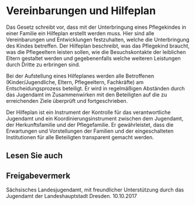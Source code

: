 # Vereinbarungen und Hilfeplan

Das Gesetz schreibt vor, dass mit der Unterbringung eines Pflegekindes in einer Familie ein Hilfeplan erstellt werden muss. Hier sind alle Vereinbarungen und Entwicklungen festzuhalten, welche die Unterbringung des Kindes betreffen. Der Hilfeplan beschreibt, was das Pflegekind braucht, was die Pflegeeltern leisten sollen, wie die Besuchskontakte der leiblichen Eltern gestaltet werden und gegebenenfalls welche weiteren Leistungen durch Dritte zu erbringen sind.

Bei der Aufstellung eines Hilfeplanes werden alle Betroffenen (Kinder/Jugendliche, Eltern, Pflegeeltern, Fachkräfte) am Entscheidungsprozess beteiligt. Er wird in regelmäßigen Abständen durch das Jugendamt im Zusammenwirken mit den Beteiligten auf die zu erreichenden Ziele überprüft und fortgeschrieben.

Der Hilfeplan ist ein Instrument der Kontrolle für das verantwortliche Jugendamt und ein Koordinierungsinstrument zwischen dem Jugendamt, der Herkunftsfamilie und der Pflegefamilie. Er gewährleistet, dass die Erwartungen und Vorstellungen der Familien und der eingeschalteten Institutionen für alle Beteiligten transparent gemacht werden.

## Lesen Sie auch

## Freigabevermerk

Sächsisches Landesjugendamt, mit freundlicher Unterstützung durch das Jugendamt der Landeshauptstadt Dresden. 10.10.2017
